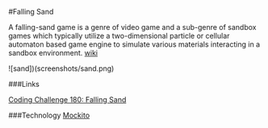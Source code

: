 #Falling Sand

A falling-sand game is a genre of video game and a sub-genre of sandbox games which typically utilize a two-dimensional
particle or cellular automaton based game engine to simulate various materials interacting in a sandbox environment.
[wiki](https://en.wikipedia.org/wiki/Falling-sand_game)

![sand])(screenshots/sand.png)

###Links

[Coding Challenge 180: Falling Sand](https://www.youtube.com/watch?v=L4u7Zy_b868)

###Technology
[Mockito](https://github/mockito/mockito)
